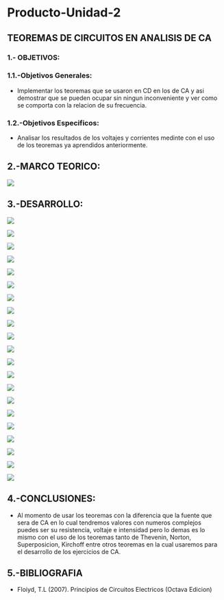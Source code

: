 # Producto-Unidad-2

## TEOREMAS DE CIRCUITOS EN ANALISIS DE CA

### 1.- OBJETIVOS:

### 1.1.-Objetivos Generales:

- Implementar los teoremas que se usaron en CD en los de CA y asi demostrar que se pueden ocupar sin ningun inconveniente y ver como se comporta con la relacion de su frecuencia.

### 1.2.-Objetivos Especificos:

- Analisar los resultados de los voltajes y corrientes medinte con el uso de los teoremas ya aprendidos anteriormente.

## 2.-MARCO TEORICO:


![](https://github.com/JonathanGuaman/Producto-Unidad-2/blob/main/Diagramas/Marco%20Teorico.png)

## 3.-DESARROLLO:

![](https://github.com/JonathanGuaman/Producto-Unidad-2/blob/main/Desarrollo/Resolucion%20de%20producto%20unidad%202.pdf_1.jpg)

![](https://github.com/JonathanGuaman/Producto-Unidad-2/blob/main/Desarrollo/Resolucion%20de%20producto%20unidad%202.pdf_2.jpg)

![](https://github.com/JonathanGuaman/Producto-Unidad-2/blob/main/Desarrollo/Resolucion%20de%20producto%20unidad%202.pdf_3.jpg)

![](https://github.com/JonathanGuaman/Producto-Unidad-2/blob/main/Desarrollo/Resolucion%20de%20producto%20unidad%202.pdf_4.jpg)

![](https://github.com/JonathanGuaman/Producto-Unidad-2/blob/main/Desarrollo/Resolucion%20de%20producto%20unidad%202.pdf_5.jpg)

![](https://github.com/JonathanGuaman/Producto-Unidad-2/blob/main/Desarrollo/Resolucion%20de%20producto%20unidad%202.pdf_6.jpg)

![](https://github.com/JonathanGuaman/Producto-Unidad-2/blob/main/Desarrollo/Resolucion%20de%20producto%20unidad%202.pdf_7.jpg)

![](https://github.com/JonathanGuaman/Producto-Unidad-2/blob/main/Desarrollo/Resolucion%20de%20producto%20unidad%202.pdf_8.jpg)

![](https://github.com/JonathanGuaman/Producto-Unidad-2/blob/main/Desarrollo/Resolucion%20de%20producto%20unidad%202.pdf_9.jpg)

![](https://github.com/JonathanGuaman/Producto-Unidad-2/blob/main/Desarrollo/Resolucion%20de%20producto%20unidad%202.pdf_10.jpg)

![](https://github.com/JonathanGuaman/Producto-Unidad-2/blob/main/Desarrollo/Resolucion%20de%20producto%20unidad%202.pdf_11.jpg)

![](https://github.com/JonathanGuaman/Producto-Unidad-2/blob/main/Desarrollo/Resolucion%20de%20producto%20unidad%202.pdf_12.jpg)

![](https://github.com/JonathanGuaman/Producto-Unidad-2/blob/main/Desarrollo/Resolucion%20de%20producto%20unidad%202.pdf_13.jpg)

![](https://github.com/JonathanGuaman/Producto-Unidad-2/blob/main/Desarrollo/Resolucion%20de%20producto%20unidad%202.pdf_14.jpg)

![](https://github.com/JonathanGuaman/Producto-Unidad-2/blob/main/Desarrollo/Resolucion%20de%20producto%20unidad%202.pdf_15.jpg)

![](https://github.com/JonathanGuaman/Producto-Unidad-2/blob/main/Desarrollo/Resolucion%20de%20producto%20unidad%202.pdf_16.jpg)

![](https://github.com/JonathanGuaman/Producto-Unidad-2/blob/main/Desarrollo/Resolucion%20de%20producto%20unidad%202.pdf_17.jpg)

![](https://github.com/JonathanGuaman/Producto-Unidad-2/blob/main/Desarrollo/Resolucion%20de%20producto%20unidad%202.pdf_18.jpg)

![](https://github.com/JonathanGuaman/Producto-Unidad-2/blob/main/Desarrollo/Resolucion%20de%20producto%20unidad%202.pdf_19.jpg)

![](https://github.com/JonathanGuaman/Producto-Unidad-2/blob/main/Desarrollo/Resolucion%20de%20producto%20unidad%202.pdf_20.jpg)

![](https://github.com/JonathanGuaman/Producto-Unidad-2/blob/main/Desarrollo/Resolucion%20de%20producto%20unidad%202.pdf_21.jpg)






## 4.-CONCLUSIONES:

-  Al momento de usar los teoremas con la diferencia que la fuente que sera de CA en lo cual tendremos valores con numeros complejos puedes ser su resistencia, voltaje e intensidad pero lo demas es lo mismo con el uso de los teoremas tanto de Thevenin, Norton, Superposicion, Kirchoff entre otros teoremas en la cual usaremos para el desarrollo de los ejercicios de CA.

## 5.-BIBLIOGRAFIA

- Floiyd, T.L (2007). Principios de Circuitos Electricos (Octava Edicion)
